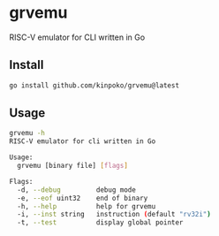 # grvemu

RISC-V emulator for CLI written in Go

## Install

```bash
go install github.com/kinpoko/grvemu@latest
```

## Usage

```bash
grvemu -h
RISC-V emulator for cli written in Go

Usage:
  grvemu [binary file] [flags]

Flags:
  -d, --debug         debug mode
  -e, --eof uint32    end of binary
  -h, --help          help for grvemu
  -i, --inst string   instruction (default "rv32i")
  -t, --test          display global pointer
```